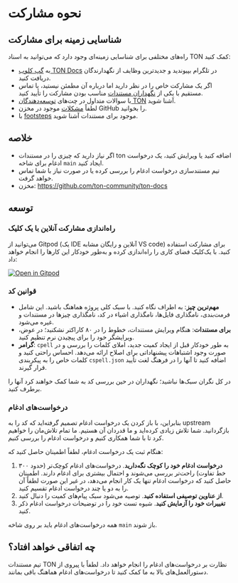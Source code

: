 # نحوه مشارکت

## شناسایی زمینه برای مشارکت

راه‌های مختلفی برای شناسایی زمینه‌ای وجود دارد که می‌توانید به اسناد TON کمک کنید:

- به [گپ کلوب TON Docs](https://t.me/+c-0fVO4XHQsyOWM8) در تلگرام بپیوندید و جدیدترین وظایف از نگهدارندگان دریافت کنید.
- اگر یک مشارکت خاص را در نظر دارید اما درباره آن مطمئن نیستید،
  با تماس مستقیم با یکی از [نگهداران مستندات](/v3/contribute/maintainers) مناسب بودن مشارکت را تأیید کنید.
- با سوالات متداول در چت‌های [توسعه‌دهندگان TON](https://t.me/tondev_eng) آشنا شوید.
- لطفاً [مشکلات](https://github.com/ton-community/ton-docs/issues) موجود در مخزن GitHub را بخوانید.
- با [footsteps](https://github.com/ton-society/ton-footsteps/issues?q=documentation) موجود برای مستندات آشنا شوید.

## خلاصه

- اگر نیاز دارید که چیزی را در مستندات ton اضافه کنید یا ویرایش کنید، یک درخواست ادغام برای شاخه `main` ایجاد کنید.
- تیم مستندسازی درخواست ادغام را بررسی کرده یا در صورت نیاز با شما تماس خواهد گرفت.
- مخزن: https://github.com/ton-community/ton-docs

## توسعه

### راه‌اندازی مشارکت آنلاین با یک کلیک

می‌توانید از Gitpod (یک IDE آنلاین و رایگان مشابه VS code) برای مشارکت استفاده کنید. با یک‌کلیک فضای کاری را راه‌اندازی کرده و به‌طور خودکار این کارها را انجام خواهد داد:

[![Open in Gitpod](https://gitpod.io/button/open-in-gitpod.svg)](https://gitpod.io/#https://github.com/ton-community/ton-docs)

### قوانین کد

- **مهم‌ترین چیز**: به اطراف نگاه کنید. با سبک کلی پروژه هماهنگ باشید. این شامل فرمت‌بندی، نامگذاری فایل‌ها، نامگذاری اشیاء در کد، نامگذاری چیزها در مستندات و غیره می‌شود.
- **برای مستندات**: هنگام ویرایش مستندات، خطوط را در ۸۰ کاراکتر نشکنید؛ در عوض، ویرایشگر خود را برای پیچیدن نرم تنظیم کنید.
- **گرامر**: `cpell` به طور خودکار قبل از ایجاد کمیت جدید، املای کلمات را بررسی و در صورت وجود اشتباهات پیشنهاداتی برای اصلاح ارائه می‌دهد. احساس راحتی کنید و کلمات خاص را به پیکربندی `cspell.json` اضافه کنید تا آنها را در فرهنگ لغت تأیید قرار گیرند.

در کل نگران سبک‌ها نباشید؛ نگهداران در حین بررسی کد به شما کمک خواهند کرد آنها را برطرف کنید.

### درخواست‌های ادغام

بنابراین، با باز کردن یک درخواست ادغام تصمیم گرفته‌اید که کد را به upstream بازگردانید. شما تلاش زیادی کرده‌اید و ما قدردان آن هستیم. ما تمام تلاش‌مان را خواهیم کرد تا با شما همکاری کنیم و درخواست ادغام را بررسی کنیم.

هنگام ثبت یک درخواست ادغام، لطفاً اطمینان حاصل کنید که:

1. **درخواست ادغام خود را کوچک نگه‌دارید**. درخواست‌های ادغام کوچک‌تر (حدود ۳۰۰ خط تفاوت) راحت‌تر بررسی می‌شوند و احتمال بیشتری برای ادغام دارند. اطمینان حاصل کنید که درخواست ادغام تنها یک کار انجام می‌دهد، در غیر این صورت لطفاً آن را به دو یا چند درخواست ادغام تقسیم کنید.
2. **از عناوین توصیفی استفاده کنید**. توصیه می‌شود سبک پیام‌های کمیت را دنبال کنید.
3. **تغییرات خود را آزمایش کنید**. شیوه تست خود را در توضیحات درخواست ادغام ذکر کنید.

همه درخواست‌های ادغام باید بر روی شاخه `main` باز شوند.

## چه اتفاقی خواهد افتاد؟

تیم مستندات TON نظارت بر درخواست‌های ادغام را انجام خواهد داد. لطفاً با پیروی از دستورالعمل‌های بالا به ما کمک کنید تا درخواست‌های ادغام هماهنگ باقی بمانند.

